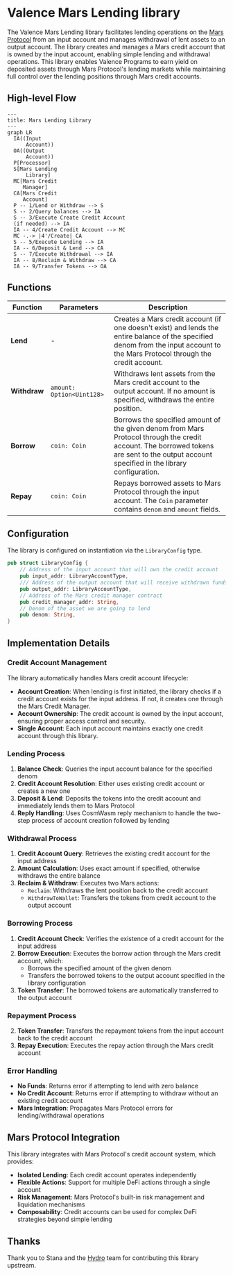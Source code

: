# Valence Mars Lending library

The Valence Mars Lending library facilitates lending operations on the [Mars Protocol](https://marsprotocol.io/) from an input account and manages withdrawal of lent assets to an output account. The library creates and manages a Mars credit account that is owned by the input account, enabling simple lending and withdrawal operations. This library enables Valence Programs to earn yield on deposited assets through Mars Protocol's lending markets while maintaining full control over the lending positions through Mars credit accounts.

## High-level Flow

```mermaid
---
title: Mars Lending Library
---
graph LR
  IA((Input
      Account))
  OA((Output
      Account))
  P[Processor]
  S[Mars Lending
      Library]
  MC[Mars Credit
     Manager]
  CA[Mars Credit
     Account]
  P -- 1/Lend or Withdraw --> S
  S -- 2/Query balances --> IA
  S -- 3/Execute Create Credit Account
  (if needed) --> IA
  IA -- 4/Create Credit Account --> MC
  MC -.-> |4'/Create| CA
  S -- 5/Execute Lending --> IA
  IA -- 6/Deposit & Lend --> CA
  S -- 7/Execute Withdrawal --> IA
  IA -- 8/Reclaim & Withdraw --> CA
  IA -- 9/Transfer Tokens --> OA
```

## Functions

| Function | Parameters | Description |
|----------|------------|-------------|
| **Lend** | - | Creates a Mars credit account (if one doesn't exist) and lends the entire balance of the specified denom from the input account to the Mars Protocol through the credit account. |
| **Withdraw** | `amount: Option<Uint128>` | Withdraws lent assets from the Mars credit account to the output account. If no amount is specified, withdraws the entire position. |
| **Borrow** | `coin: Coin` | Borrows the specified amount of the given denom from Mars Protocol through the credit account. The borrowed tokens are sent to the output account specified in the library configuration. |
| **Repay** | `coin: Coin` | Repays borrowed assets to Mars Protocol through the input account. The `Coin` parameter contains `denom` and `amount` fields. |

## Configuration

The library is configured on instantiation via the `LibraryConfig` type.

```rust
pub struct LibraryConfig {
    // Address of the input account that will own the credit account
    pub input_addr: LibraryAccountType,
    /// Address of the output account that will receive withdrawn funds
    pub output_addr: LibraryAccountType,
    // Address of the Mars credit manager contract
    pub credit_manager_addr: String,
    // Denom of the asset we are going to lend
    pub denom: String,
}
```

## Implementation Details

### Credit Account Management

The library automatically handles Mars credit account lifecycle:

- **Account Creation**: When lending is first initiated, the library checks if a credit account exists for the input address. If not, it creates one through the Mars Credit Manager.
- **Account Ownership**: The credit account is owned by the input account, ensuring proper access control and security.
- **Single Account**: Each input account maintains exactly one credit account through this library.

### Lending Process

1. **Balance Check**: Queries the input account balance for the specified denom
2. **Credit Account Resolution**: Either uses existing credit account or creates a new one
3. **Deposit & Lend**: Deposits the tokens into the credit account and immediately lends them to Mars Protocol
4. **Reply Handling**: Uses CosmWasm reply mechanism to handle the two-step process of account creation followed by lending

### Withdrawal Process

1. **Credit Account Query**: Retrieves the existing credit account for the input address
2. **Amount Calculation**: Uses exact amount if specified, otherwise withdraws the entire balance
3. **Reclaim & Withdraw**: Executes two Mars actions:
   - `Reclaim`: Withdraws the lent position back to the credit account
   - `WithdrawToWallet`: Transfers the tokens from credit account to the output account

### Borrowing Process

1. **Credit Account Check**: Verifies the existence of a credit account for the input address
2. **Borrow Execution**: Executes the borrow action through the Mars credit account, which:
   - Borrows the specified amount of the given denom
   - Transfers the borrowed tokens to the output account specified in the library configuration
3. **Token Transfer**: The borrowed tokens are automatically transferred to the output account

### Repayment Process

2. **Token Transfer**: Transfers the repayment tokens from the input account back to the credit account
3. **Repay Execution**: Executes the repay action through the Mars credit account

### Error Handling

- **No Funds**: Returns error if attempting to lend with zero balance
- **No Credit Account**: Returns error if attempting to withdraw without an existing credit account
- **Mars Integration**: Propagates Mars Protocol errors for lending/withdrawal operations

## Mars Protocol Integration

This library integrates with Mars Protocol's credit account system, which provides:

- **Isolated Lending**: Each credit account operates independently
- **Flexible Actions**: Support for multiple DeFi actions through a single account
- **Risk Management**: Mars Protocol's built-in risk management and liquidation mechanisms
- **Composability**: Credit accounts can be used for complex DeFi strategies beyond simple lending 

## Thanks

Thank you to Stana and the [Hydro](https://hydro.cosmos.network/) team for contributing this library upstream.